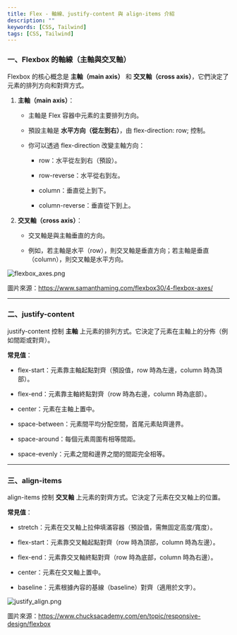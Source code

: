 ```yaml
---
title: Flex - 軸線、justify-content 與 align-items 介紹
description: ""
keywords: [CSS, Tailwind]
tags: [CSS, Tailwind]
---
```


### **一、Flexbox 的軸線（主軸與交叉軸）**

Flexbox 的核心概念是 **主軸（main axis）** 和 **交叉軸（cross axis）**，它們決定了元素的排列方向和對齊方式。

1. **主軸（main axis）**：

   - 主軸是 Flex 容器中元素的主要排列方向。

   - 預設主軸是 **水平方向（從左到右）**，由 flex-direction: row; 控制。

   - 你可以透過 flex-direction 改變主軸方向：

     - row：水平從左到右（預設）。

     - row-reverse：水平從右到左。

     - column：垂直從上到下。

     - column-reverse：垂直從下到上。

2. **交叉軸（cross axis）**：

   - 交叉軸是與主軸垂直的方向。

   - 例如，若主軸是水平（row），則交叉軸是垂直方向；若主軸是垂直（column），則交叉軸是水平方向。

![flexbox_axes.png](/img/docs/flexbox_axes.avif)

圖片來源：https://www.samanthaming.com/flexbox30/4-flexbox-axes/

---

### **二、justify-content**

justify-content 控制 **主軸** 上元素的排列方式。它決定了元素在主軸上的分佈（例如間距或對齊）。

**常見值**：

- flex-start：元素靠主軸起點對齊（預設值，row 時為左邊，column 時為頂部）。

- flex-end：元素靠主軸終點對齊（row 時為右邊，column 時為底部）。

- center：元素在主軸上置中。

- space-between：元素間平均分配空間，首尾元素貼齊邊界。

- space-around：每個元素周圍有相等間距。

- space-evenly：元素之間和邊界之間的間距完全相等。

---

### **三、align-items**

align-items 控制 **交叉軸** 上元素的對齊方式。它決定了元素在交叉軸上的位置。

**常見值**：

- stretch：元素在交叉軸上拉伸填滿容器（預設值，需無固定高度/寬度）。

- flex-start：元素靠交叉軸起點對齊（row 時為頂部，column 時為左邊）。

- flex-end：元素靠交叉軸終點對齊（row 時為底部，column 時為右邊）。

- center：元素在交叉軸上置中。

- baseline：元素根據內容的基線（baseline）對齊（適用於文字）。

![justify_align.png](/img/docs/justify_align.png)

圖片來源：https://www.chucksacademy.com/en/topic/responsive-design/flexbox
